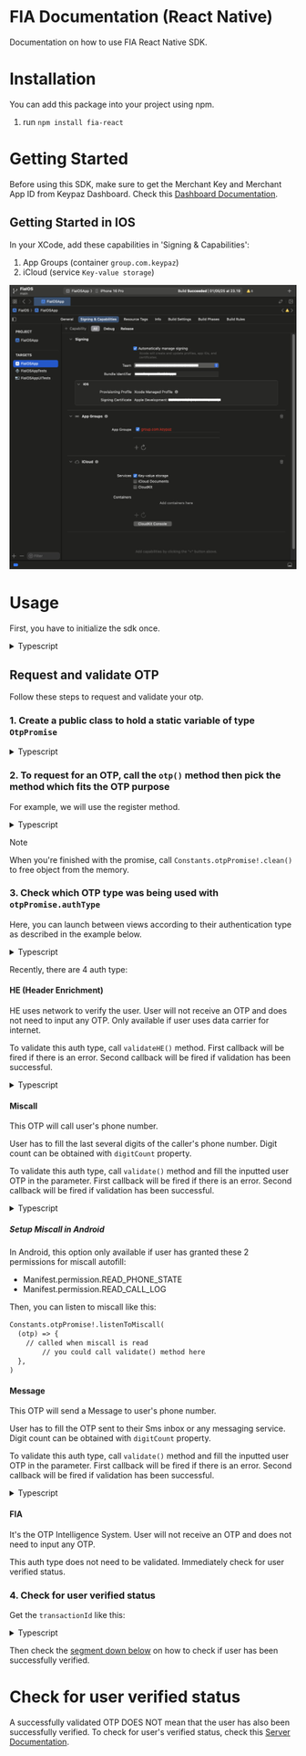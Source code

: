 # FIA Documentation (React Native)

Documentation on how to use FIA React Native SDK.

# Installation

You can add this package into your project using npm.

1. run `npm install fia-react`

# Getting Started

Before using this SDK, make sure to get the Merchant Key and Merchant App ID from Keypaz Dashboard. 
Check this [Dashboard Documentation](README.Dashboard.md#retrieve-your-merchant-key).

## Getting Started in IOS

In your XCode, add these capabilities in 'Signing & Capabilities':
1. App Groups (container `group.com.keypaz`)
2. iCloud (service `Key-value storage`)

![XCode Signing & Capabilities](images/xcode-signing-capabilities.png)

# Usage

First, you have to initialize the sdk once.

<details>
<summary>Typescript</summary>
 
```tsx
import FIA from "fia-react"

FIA.initialize("YOUR_MERCHANT_KEY", "YOUR_MERCHANT_APP_ID")
```

</details>

## Request and validate OTP

Follow these steps to request and validate your otp.

### 1. Create a public class to hold a static variable of type `OtpPromise`

<details>
<summary>Typescript</summary>

```tsx
import { OtpPromise } from "fia-react"

export class Constants {
	static otpPromise?: OtpPromise
}
```

</details>

### 2. To request for an OTP, call the `otp()` method then pick the method which fits the OTP purpose

For example, we will use the register method.

<details>
<summary>Typescript</summary>

```tsx
import FIA from "fia-react"

FIA.otp().register("PHONE_NUMBER", (promise) => {
	if (promise.hasException) {
		let error = promise.exception
		// handle failed OTP request here...
		return
	}

	Constants.otpPromise = promise
})
```
 
</details>

> [!NOTE]
> When you're finished with the promise, call `Constants.otpPromise!.clean()` to free object from the memory.

### 3. Check which OTP type was being used with `otpPromise.authType`

Here, you can launch between views according to their authentication type as described in the example below.

<details>
<summary>Typescript</summary>

```tsx
import { OtpAuthType } from "fia-react"

switch (Constants.otpPromise!.authType) {
  case OtpAuthType.He:
    // Navigate view to HE view...
    break
  case OtpAuthType.Miscall:
    // Navigate view to Miscall view...
    break
  case OtpAuthType.Message:
    // Navigate view to Message view...
    break
  case OtpAuthType.FIA:
    // Navigate view to FIA view...
    break
}
```
 
</details>

Recently, there are 4 auth type:

#### HE (Header Enrichment)

HE uses network to verify the user. User will not receive an OTP and does not need to input any OTP. Only available if user uses data carrier for internet.

To validate this auth type, call `validateHE()` method. 
First callback will be fired if there is an error. 
Second callback will be fired if validation has been successful.

<details>
<summary>Typescript</summary>

```tsx
Constants.otpPromise!.validateHE(
	(err) => {
		// handle error here...
	},
	() => {
		let transactionId = Constants.otpPromise!.transactionId
		// with the transactionId, check for the user verified status here...
	}
)
```
 
</details>

#### Miscall

This OTP will call user's phone number.

User has to fill the last several digits of the caller's phone number. Digit count can be obtained with `digitCount` property.

To validate this auth type, call `validate()` method and fill the inputted user OTP in the parameter.
First callback will be fired if there is an error.
Second callback will be fired if validation has been successful.

<details>
<summary>Typescript</summary>

```tsx
let digitCount = Constants.otpPromise!.digitCount

Constants.otpPromise!.validate(
  "USER_INPUTTED_OTP",
  (err) => {
    // handle error here...
  },
  () => {
    let transactionId = Constants.otpPromise!.transactionId
    // with the transactionId, check for the user verified status here...
  }
)
```
 
</details>

##### Setup Miscall in Android

In Android, this option only available if user has granted these 2 permissions for miscall autofill:
- Manifest.permission.READ_PHONE_STATE
- Manifest.permission.READ_CALL_LOG

Then, you can listen to miscall like this:

```tsx
Constants.otpPromise!.listenToMiscall(
  (otp) => {
    // called when miscall is read
		// you could call validate() method here
  },
)
```

#### Message

This OTP will send a Message to user's phone number.

User has to fill the OTP sent to their Sms inbox or any messaging service. Digit count can be obtained with `digitCount` property.

To validate this auth type, call `validate()` method and fill the inputted user OTP in the parameter.
First callback will be fired if there is an error.
Second callback will be fired if validation has been successful.

<details>
<summary>Typescript</summary>

```tsx
let digitCount = Constants.otpPromise!.digitCount

Constants.otpPromise!.validate(
	"USER_INPUTTED_OTP",
	(err) => {
		// handle error here...
	},
	() => {
		let transactionId = Constants.otpPromise!.transactionId
		// with the transactionId, check for the user verified status here...
	}
)
```
 
</details>

#### FIA

It's the OTP Intelligence System. User will not receive an OTP and does not need to input any OTP.

This auth type does not need to be validated. Immediately check for user verified status.

### 4. Check for user verified status

Get the `transactionId` like this:

<details>
<summary>Typescript</summary>

```tsx
let transactionId = Constants.otpPromise!.transactionId
```
 
</details>

Then check the [segment down below](#check-for-user-verified-status) on how to check if user has been successfully verified.

# Check for user verified status

A successfully validated OTP DOES NOT mean that the user has also been successfully verified. 
To check for user's verified status, check this [Server Documentation](README.Server.md#check-for-user-verified-status).
